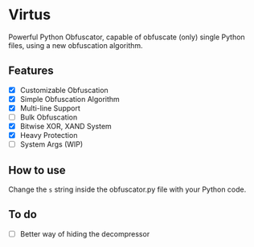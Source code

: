 # Virtus
Powerful Python Obfuscator, capable of obfuscate (only) single Python files, using a new obfuscation algorithm.

## Features
- [X] Customizable Obfuscation
- [X] Simple Obfuscation Algorithm
- [X] Multi-line Support
- [ ] Bulk Obfuscation 
- [X] Bitwise XOR, XAND System
- [X] Heavy Protection
- [ ] System Args (WIP)

## How to use
Change the `s` string inside the obfuscator.py file with your Python code.

## To do
- [ ] Better way of hiding the decompressor
